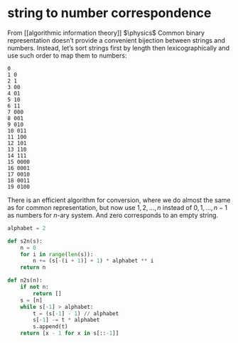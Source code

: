 # string to number correspondence
From [[algorithmic information theory]]
$\physics$
Common binary representation doesn’t provide a convenient bijection between  strings and numbers. Instead, let’s sort strings first by length then lexicographically and use such order to map them to numbers:
```
0 
1 0
2 1
3 00
4 01
5 10
6 11
7 000
8 001
9 010
10 011
11 100
12 101
13 110
14 111
15 0000
16 0001
17 0010
18 0011
19 0100
```

There is an efficient algorithm for conversion, where we do almost the same as for common representation, but now use $1, 2, \dots, n$ instead of $0, 1, \dots, n - 1$ as numbers for $n$-ary system. And zero corresponds to an empty string.
```python
alphabet = 2

def s2n(s):
    n = 0
    for i in range(len(s)):
        n += (s[-(i + 1)] + 1) * alphabet ** i
    return n

def n2s(n):
    if not n:
        return []
    s = [n]
    while s[-1] > alphabet:
        t = (s[-1] - 1) // alphabet
        s[-1] -= t * alphabet
        s.append(t)
    return [x - 1 for x in s[::-1]]
```